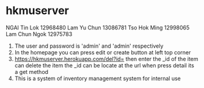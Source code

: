 # hkmuserver
NGAI Tin Lok 12968480
Lam Yu Chun 13086781
Tso Hok Ming 12998065
Lam Chun Ngok 12975783

1. The user and password is 'admin' and 'admin' respectively
2. In the homepage you can press edit or create button at left top corner
3. https://hkmuserver.herokuapp.com/del?id= then enter the _id of the item can delete the item the _id can be locate at the url when press detail its a get method
4. This is a system of inventory management system for internal use

